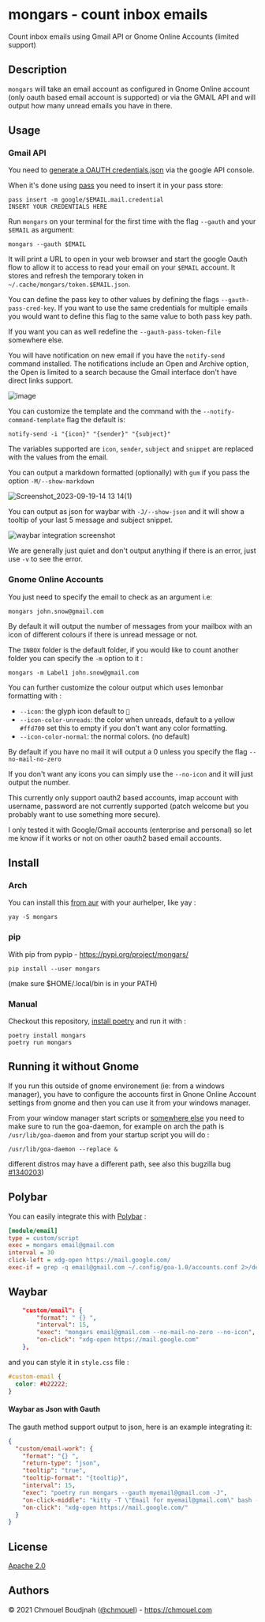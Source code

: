 # mongars - count inbox emails

Count inbox emails using Gmail API or Gnome Online Accounts (limited support)

## Description

`mongars` will take an email account as configured in Gnome Online account
(only oauth based email account is supported) or via the GMAIL API and will
output how many unread emails you have in there.

## Usage

### Gmail API

You need to [generate a OAUTH
credentials.json](https://developers.google.com/workspace/guides/create-credentials)
via the google API console.

When it's done using [pass](https://www.passwordstore.org/) you need to insert
it in your pass store:

```shell
pass insert -m google/$EMAIL.mail.credential
INSERT YOUR CREDENTIALS HERE
```

Run `mongars` on your terminal for the first time with the flag `--gauth` and
your `$EMAIL` as argument:

```shell
mongars --gauth $EMAIL
```

It will print a URL to open in your web browser and start the google Oauth flow
to allow it to access to read your email on your `$EMAIL` account. It stores and
refresh the temporary token in `~/.cache/mongars/token.$EMAIL.json`.

You can define the pass key to other values by defining the flags
`--gauth-pass-cred-key`. If you want to use the same credentials for multiple
emails you would want to define this flag to the same value to both pass key
path.

If you want you can as well redefine the `--gauth-pass-token-file` somewhere else.

You will have notification on new email if you have the `notify-send`
command installed. The notifications include an Open and Archive option,
the Open is limited to a search because the Gmail interface don't have direct links support.

![image](https://github.com/chmouel/mongars/assets/98980/bbc26ea5-ebde-49a4-8468-fd106e98cf72)

You can customize the template and the command with the
`--notify-command-template` flag the default is:

`notify-send -i "{icon}" "{sender}" "{subject}"`

The variables supported are `icon`, `sender`, `subject` and `snippet` 
are replaced with the values from the email.

You can output a markdown formatted (optionally) with `gum` if you pass the
option `-M/--show-markdown`

![Screenshot_2023-09-19-14 13 14(1)](https://github.com/chmouel/mongars/assets/98980/fcd49e1f-fbc6-45ed-bd9c-d6780dbcbd5a)

You can output as json for waybar with `-J/--show-json` and it will show a
tooltip of your last 5 message and subject snippet.

![waybar integration screenshot](https://github.com/chmouel/mongars/assets/98980/79f200a6-1b71-4654-b424-65c36a85e2e5)

We are generally just quiet and don't output anything if there is an error,
just use `-v` to see the error.

### Gnome Online Accounts

You just need to specify the email to check as an argument i.e:

```shell
mongars john.snow@gmail.com
```

By default it will output the number of messages from your mailbox with an icon of different
colours if there is unread message or not.

The `INBOX` folder is the default folder, if you would like to count another folder you can specify the `-m` option to it :

```shell
mongars -m Label1 john.snow@gmail.com
```

You can further customize the colour output which uses lemonbar formatting with :

- `--icon`: the glyph icon default to ``
- `--icon-color-unreads`: the color when unreads, default to a yellow `#ffd700` set this to empty if you don't want any color formatting.
- `--icon-color-normal`: the normal colors. (no default)

By default if you have no mail it will output a 0 unless you specify the flag `--no-mail-no-zero`

If you don't want any icons you can simply use the `--no-icon` and it will just output the number.

This currently only support oauth2 based accounts, imap account with username,
password are not currently supported (patch welcome but you probably want to use
something more secure).

I only tested it with Google/Gmail accounts (enterprise and personal) so let me
know if it works or not on other oauth2 based email accounts.

## Install

### Arch

You can install this [from aur](https://aur.archlinux.org/packages/mongars) with your aurhelper, like yay :

```
yay -S mongars
```

### pip

With pip from pypip - https://pypi.org/project/mongars/

```
pip install --user mongars
```

(make sure $HOME/.local/bin is in your PATH)

### Manual

Checkout this repository, [install poetry](https://python-poetry.org/docs/#installation) and run it with :

```shell
poetry install mongars
poetry run mongars
```

## Running it without Gnome

If you run this outside of gnome environement (ie: from a windows manager), you have to configure the accounts
first in Gnone Online Account settings from gnome and then you can use it from your windows manager.

From your window manager start scripts or [somewhere else](https://wiki.archlinux.org/title/Xinit) you need to make sure to run the goa-daemon, for example on arch the path is `/usr/lib/goa-daemon` and from your startup script you will do :

```shell
/usr/lib/goa-daemon --replace &
```

different distros may have a different path, see also this bugzilla bug
[#1340203](https://bugzilla.redhat.com/show_bug.cgi?id=1340203))

## Polybar

You can easily integrate this with [Polybar](https://github.com/polybar/polybar) :

```ini
[module/email]
type = custom/script
exec = mongars email@gmail.com
interval = 30
click-left = xdg-open https://mail.google.com/
exec-if = grep -q email@gmail.com ~/.config/goa-1.0/accounts.conf 2>/dev/null && ping -c1 mail.google.com
```

## Waybar

```json
    "custom/email": {
        "format": " {} ",
        "interval": 15,
        "exec": "mongars email@gmail.com --no-mail-no-zero --no-icon",
        "on-click": "xdg-open https://mail.google.com"
    },
```

and you can style it in `style.css` file :

```css
#custom-email {
  color: #b22222;
}
```

#### Waybar as Json with Gauth

The gauth method support output to json, here is an example integrating it:

```json
{
  "custom/email-work": {
    "format": "{} ",
    "return-type": "json",
    "tooltip": "true",
    "tooltip-format": "{tooltip}",
    "interval": 15,
    "exec": "poetry run mongars --gauth myemail@gmail.com -J",
    "on-click-middle": "kitty -T \"Email for myemail@gmail.com\" bash -c \"mongars --gauth myemail@gmail.com -M|less -R\"",
    "on-click": "xdg-open https://mail.google.com/"
  }
}
```

## License

[Apache 2.0](./LICENSE)

## Authors

© 2021 Chmouel Boudjnah ([@chmouel](https://twitter.com/chmouel)) - https://chmouel.com
